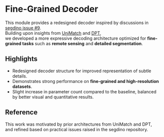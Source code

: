 # Fine-Grained Decoder

This module provides a redesigned decoder inspired by discussions in [segdino issue #9](https://github.com/script-Yang/segdino/issues/9).  
Building upon insights from [UniMatch](https://github.com/LiheYoung/UniMatch-V2) and [DPT](https://github.com/isl-org/DPT),  
we developed a more expressive decoding architecture optimized for **fine-grained tasks** such as **remote sensing** and **detailed segmentation**.

## Highlights
- Redesigned decoder structure for improved representation of subtle details.  
- Demonstrates strong performance on **fine-grained and high-resolution datasets**.  
- Slight increase in parameter count compared to the baseline, balanced by better visual and quantitative results.

## Reference
This work was motivated by prior architectures from UniMatch and DPT, and refined based on practical issues raised in the segdino repository.
